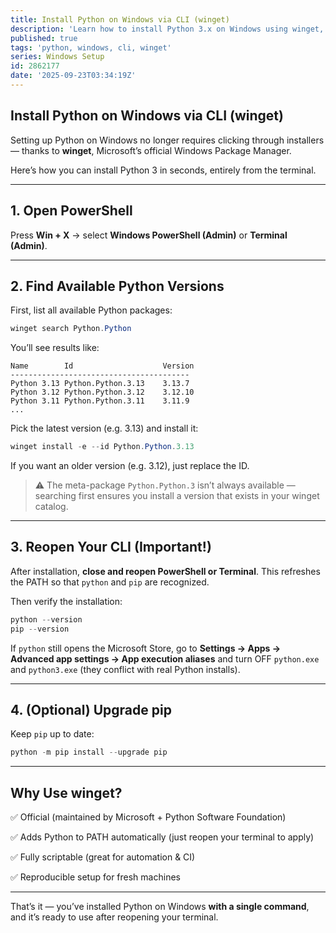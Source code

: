 ```yaml
---
title: Install Python on Windows via CLI (winget)
description: 'Learn how to install Python 3.x on Windows using winget, including searching available versions and ensuring PATH updates after install.'
published: true
tags: 'python, windows, cli, winget'
series: Windows Setup
id: 2862177
date: '2025-09-23T03:34:19Z'
---
```


## Install Python on Windows via CLI (winget)

Setting up Python on Windows no longer requires clicking through installers — thanks to **winget**, Microsoft’s official Windows Package Manager.

Here’s how you can install Python 3 in seconds, entirely from the terminal.

---

## 1. Open PowerShell

Press **Win + X** → select **Windows PowerShell (Admin)** or **Terminal (Admin)**.

---

## 2. Find Available Python Versions

First, list all available Python packages:

```powershell
winget search Python.Python
```

You’ll see results like:

```plaintext
Name        Id                    Version
----------------------------------------
Python 3.13 Python.Python.3.13    3.13.7
Python 3.12 Python.Python.3.12    3.12.10
Python 3.11 Python.Python.3.11    3.11.9
...
```

Pick the latest version (e.g. 3.13) and install it:

```powershell
winget install -e --id Python.Python.3.13
```

If you want an older version (e.g. 3.12), just replace the ID.

> ⚠️ The meta-package `Python.Python.3` isn’t always available — searching first ensures you install a version that exists in your winget catalog.

---

## 3. Reopen Your CLI (Important!)

After installation, **close and reopen PowerShell or Terminal**. This refreshes the PATH so that `python` and `pip` are recognized.

Then verify the installation:

```powershell
python --version
pip --version
```

If `python` still opens the Microsoft Store, go to **Settings → Apps → Advanced app settings → App execution aliases** and turn OFF `python.exe` and `python3.exe` (they conflict with real Python installs).

---

## 4. (Optional) Upgrade pip

Keep `pip` up to date:

```powershell
python -m pip install --upgrade pip
```

---

## Why Use winget?

✅ Official (maintained by Microsoft + Python Software Foundation)

✅ Adds Python to PATH automatically (just reopen your terminal to apply)

✅ Fully scriptable (great for automation & CI)

✅ Reproducible setup for fresh machines

---

That’s it — you’ve installed Python on Windows **with a single command**, and it’s ready to use after reopening your terminal.
